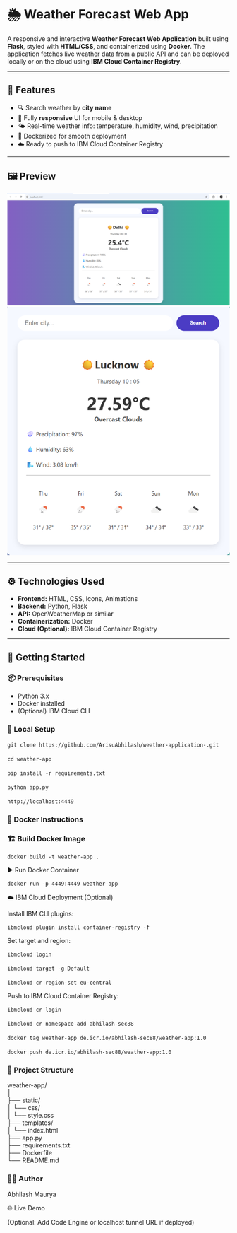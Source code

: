 # 🌦️ Weather Forecast Web App

A responsive and interactive **Weather Forecast Web Application** built using **Flask**, styled with **HTML/CSS**, and containerized using **Docker**. The application fetches live weather data from a public API and can be deployed locally or on the cloud using **IBM Cloud Container Registry**.

---

## 📌 Features

- 🔍 Search weather by **city name**
- 📱 Fully **responsive** UI for mobile & desktop
- 🌤️ Real-time weather info: temperature, humidity, wind, precipitation
- 🐳 Dockerized for smooth deployment
- ☁️ Ready to push to IBM Cloud Container Registry

---

## 🖼️ Preview

![App Screenshot](static\images\image1.png)
</br>
![App Screenshot](static\images\image2.png) <!-- Replace with your image path -->

---

## ⚙️ Technologies Used

- **Frontend:** HTML, CSS, Icons, Animations
- **Backend:** Python, Flask
- **API:** OpenWeatherMap or similar
- **Containerization:** Docker
- **Cloud (Optional):** IBM Cloud Container Registry

---

## 🚀 Getting Started

### 📦 Prerequisites

- Python 3.x
- Docker installed
- (Optional) IBM Cloud CLI

### 🧪 Local Setup


    git clone https://github.com/ArisuAbhilash/weather-application-.git

    cd weather-app

    pip install -r requirements.txt

    python app.py
   
    http://localhost:4449


### 🐳 Docker Instructions

### 🏗️ Build Docker Image

    docker build -t weather-app .

▶️ Run Docker Container

    docker run -p 4449:4449 weather-app

☁️ IBM Cloud Deployment (Optional)

Install IBM CLI plugins:

    ibmcloud plugin install container-registry -f

Set target and region:

    ibmcloud login

    ibmcloud target -g Default

    ibmcloud cr region-set eu-central

Push to IBM Cloud Container Registry:

    ibmcloud cr login

    ibmcloud cr namespace-add abhilash-sec88

    docker tag weather-app de.icr.io/abhilash-sec88/weather-app:1.0

    docker push de.icr.io/abhilash-sec88/weather-app:1.0

### 📁 Project Structure

weather-app/</br>
│</br>
├── static/</br>
│   └── css/</br>
│       └── style.css</br>
├── templates/</br>
│   └── index.html</br>
├── app.py</br>
├── requirements.txt</br>
├── Dockerfile</br>
└── README.md</br>

### 🙋‍♂️ Author

Abhilash Maurya

🌐 Live Demo

(Optional: Add Code Engine or localhost tunnel URL if deployed)

